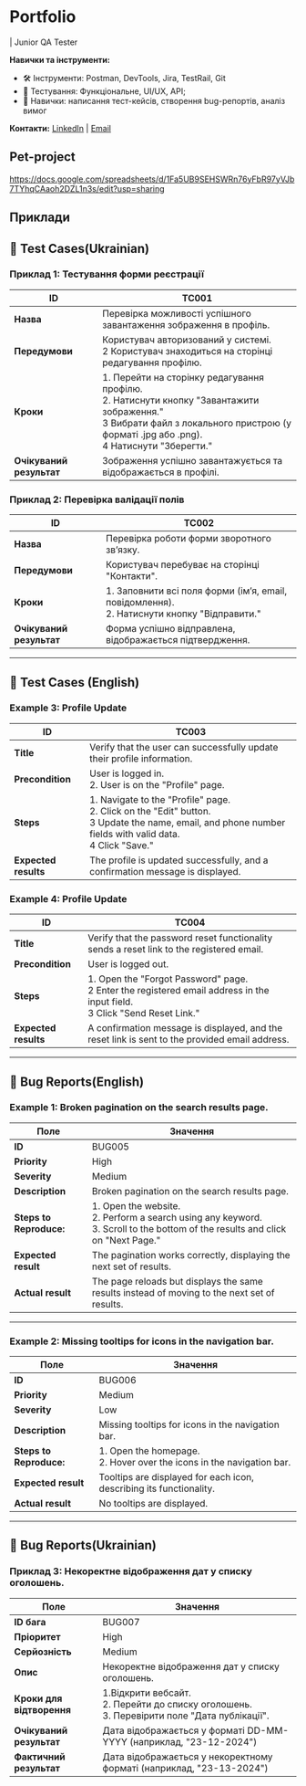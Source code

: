 # Portfolio
| Junior QA Tester  

**Навички та інструменти:**
- 🛠️ Інструменти: Postman, DevTools, Jira, TestRail, Git
- 🧪 Тестування: Функціональне, UI/UX, API;
- 📜 Навички: написання тест-кейсів, створення bug-репортів, аналіз вимог

**Контакти:** [LinkedIn](www.linkedin.com/in/anastasii-buzumurga) | [Email](nastiabuzumurga@gmail.com)

## Pet-project

https://docs.google.com/spreadsheets/d/1Fa5UB9SEHSWRn76yFbR97yVJb7TYhqCAaoh2DZL1n3s/edit?usp=sharing

## Приклади


## 🧪 **Test Cases(Ukrainian)**

### Приклад 1: Тестування форми реєстрації
| ID            | TC001                     |
|---------------|---------------------------|
| **Назва**     | Перевірка можливості успішного завантаження зображення в профіль. |
| **Передумови**| Користувач авторизований у системі. <br>2 Користувач знаходиться на сторінці редагування профілю. |
| **Кроки**     | 1. Перейти на сторінку редагування профілю. <br>2. Натиснути кнопку "Завантажити зображення." <br>3 Вибрати файл з локального пристрою (у форматі .jpg або .png). <br>4 Натиснути "Зберегти." |
| **Очікуваний результат** |Зображення успішно завантажується та відображається в профілі. |

### Приклад 2: Перевірка валідації полів
| ID            | TC002                     |
|---------------|---------------------------|
| **Назва**     | Перевірка роботи форми зворотного зв’язку. |
| **Передумови**| Користувач перебуває на сторінці "Контакти".|
| **Кроки**     | 1. Заповнити всі поля форми (ім’я, email, повідомлення).<br>2. Натиснути кнопку "Відправити." |
| **Очікуваний результат** | Форма успішно відправлена, відображається підтвердження. |

---
## 🧪 **Test Cases (English)**

### Example 3: Profile Update
| ID            | TC003                    |
|---------------|---------------------------|
| **Title**     | Verify that the user can successfully update their profile information. |
| **Precondition**| User is logged in. <br>2. User is on the "Profile" page. |
| **Steps**     | 1. Navigate to the "Profile" page. <br>2. Click on the "Edit" button. <br>3 Update the name, email, and phone number fields with valid data. <br>4 Click "Save." |
| **Expected results** | The profile is updated successfully, and a confirmation message is displayed. |

### Example 4: Profile Update
| ID            | TC004                    |
|---------------|---------------------------|
| **Title**     | Verify that the password reset functionality sends a reset link to the registered email. |
| **Precondition**| User is logged out. |
| **Steps**     | 1. Open the "Forgot Password" page. <br>2 Enter the registered email address in the input field. <br>3 Click "Send Reset Link." |
| **Expected results** | A confirmation message is displayed, and the reset link is sent to the provided email address. |

---

## 🐞 **Bug Reports(English)**

### Example 1: Broken pagination on the search results page.
| Поле              | Значення                          |
|--------------------|-----------------------------------|
| **ID**        | BUG005                           |
| **Priority**      | High                             |
| **Severity**    | Medium                            |
| **Description**          | Broken pagination on the search results page.|
| **Steps to Reproduce:** | 1. Open the website. <br>2. Perform a search using any keyword.<br>3. Scroll to the bottom of the results and click on "Next Page." |
| **Expected result** | The pagination works correctly, displaying the next set of results. |
| **Actual result** | The page reloads but displays the same results instead of moving to the next set of results. |

---

### Example 2: Missing tooltips for icons in the navigation bar.
| Поле              | Значення                          |
|--------------------|-----------------------------------|
| **ID**        | BUG006                           |
| **Priority**      | Medium                             |
| **Severity**    | Low                            |
| **Description**          | Missing tooltips for icons in the navigation bar.|
| **Steps to Reproduce:** | 1. Open the homepage. <br>2. Hover over the icons in the navigation bar. |
| **Expected result** | Tooltips are displayed for each icon, describing its functionality. |
| **Actual result** | No tooltips are displayed. |

---
## 🐞 **Bug Reports(Ukrainian)**

### Приклад 3: Некоректне відображення дат у списку оголошень.
| Поле              | Значення                          |
|--------------------|-----------------------------------|
| **ID бага**        | BUG007                           |
| **Пріоритет**      | High                           |
| **Серйозність**    | Medium                            |
| **Опис**          | Некоректне відображення дат у списку оголошень.|
| **Кроки для відтворення** | 1.Відкрити вебсайт. <br>2. Перейти до списку оголошень. <br>3. Перевірити поле "Дата публікації".  |
| **Очікуваний результат** | Дата відображається у форматі DD-MM-YYYY (наприклад, "23-12-2024")|
| **Фактичний результат** | Дата відображається у некоректному форматі (наприклад, "23-13-2024") |
